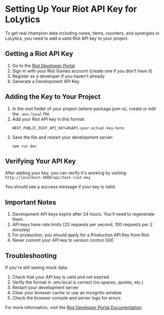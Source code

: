 # Setting Up Your Riot API Key for LoLytics

To get real champion data including runes, items, counters, and synergies in LoLytics, you need to add a valid Riot API key to your project.

## Getting a Riot API Key

1. Go to the [Riot Developer Portal](https://developer.riotgames.com/)
2. Sign in with your Riot Games account (create one if you don't have it)
3. Register as a developer if you haven't already
4. Generate a Development API Key

## Adding the Key to Your Project

1. In the root folder of your project (where package.json is), create or edit the `.env.local` file
2. Add your Riot API key in this format:
   ```
   NEXT_PUBLIC_RIOT_API_KEY=RGAPI-your-actual-key-here
   ```
3. Save the file and restart your development server:
   ```
   npm run dev
   ```

## Verifying Your API Key

After adding your key, you can verify it's working by visiting:
`http://localhost:3000/api/test-riot-key`

You should see a success message if your key is valid.

## Important Notes

1. Development API keys expire after 24 hours. You'll need to regenerate them.
2. API keys have rate limits (20 requests per second, 100 requests per 2 minutes)
3. For production, you should apply for a Production API Key from Riot
4. Never commit your API key to version control (Git)

## Troubleshooting

If you're still seeing mock data:
1. Check that your API key is valid and not expired
2. Verify the format in .env.local is correct (no spaces, quotes, etc.)
3. Restart your development server
4. Clear your browser cache or use an incognito window
5. Check the browser console and server logs for errors

For more information, visit the [Riot Developer Portal Documentation](https://developer.riotgames.com/docs/portal). 